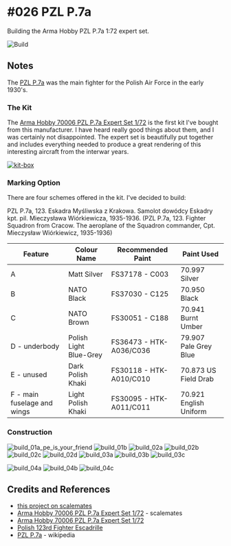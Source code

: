 # #026 PZL P.7a

Building the Arma Hobby PZL P.7a 1:72 expert set.

![Build](./assets/P7a_build.jpg?raw=true)

## Notes

The [PZL P.7a](https://en.wikipedia.org/wiki/PZL_P.7) was the main fighter for the Polish Air Force in the early 1930's.

### The Kit

The [Arma Hobby 70006 PZL P.7a Expert Set 1/72](https://www.armahobby.com/pzl-p-7a-expert-set.html)
is the first kit I've bought from this manufacturer. I have heard really good things about them,
and I was certainly not disappointed. The expert set is beautifully put together and includes everything needed
to produce a great rendering of this interesting aircraft from the interwar years.

[![kit-box](./assets/kit-box.jpg?raw=true)](https://www.armahobby.com/pzl-p-7a-expert-set.html)

### Marking Option

There are four schemes offered in the kit. I've decided to build:

PZL P.7a, 123. Eskadra Myśliwska z Krakowa. Samolot dowódcy Eskadry kpt. pil. Mieczysława Wiórkiewicza, 1935-1936.
(PZL P.7a, 123. Fighter Squadron from Cracow. The aeroplane of the Squadron commander, Cpt.  Mieczysław Wiórkiewicz, 1935-1936)

| Feature                     | Colour Name            | Recommended Paint       | Paint Used |
|-----------------------------|------------------------|-------------------------|------------|
| A                           | Matt Silver            | FS37178 - C003          | 70.997 Silver |
| B                           | NATO Black             | FS37030 - C125          | 70.950 Black |
| C                           | NATO Brown             | FS30051 - C188          | 70.941 Burnt Umber |
| D - underbody               | Polish Light Blue-Grey | FS36473 - HTK-A036/C036 | 79.907 Pale Grey Blue  |
| E - unused                  | Dark Polish Khaki      | FS30118 - HTK-A010/C010 | 70.873 US Field Drab |
| F - main fuselage and wings | Light Polish Khaki     | FS30095 - HTK-A011/C011 | 70.921 English Uniform |

### Construction

![build_01a_pe_is_your_friend](./assets/build_01a_pe_is_your_friend.jpg?raw=true)
![build_01b](./assets/build_01b.jpg?raw=true)
![build_02a](./assets/build_02a.jpg?raw=true)
![build_02b](./assets/build_02b.jpg?raw=true)
![build_02c](./assets/build_02c.jpg?raw=true)
![build_02d](./assets/build_02d.jpg?raw=true)
![build_03a](./assets/build_03a.jpg?raw=true)
![build_03b](./assets/build_03b.jpg?raw=true)
![build_03c](./assets/build_03c.jpg?raw=true)

![build_04a](./assets/build_04a.jpg?raw=true)
![build_04b](./assets/build_04b.jpg?raw=true)
![build_04c](./assets/build_04c.jpg?raw=true)

## Credits and References

* [this project on scalemates](https://www.scalemates.com/profiles/mate.php?id=74137&p=projects&project=107741)
* [Arma Hobby 70006 PZL P.7a Expert Set 1/72](https://www.scalemates.com/kits/arma-hobby-70006-pzl-p7a--1026288) - scalemates
* [Arma Hobby 70006 PZL P.7a Expert Set 1/72](https://www.armahobby.com/pzl-p-7a-expert-set.html)
* [Polish 123rd Fighter Escadrille](https://en.wikipedia.org/wiki/Polish_123rd_Fighter_Escadrille)
* [PZL P.7a](https://en.wikipedia.org/wiki/PZL_P.7) - wikipedia
